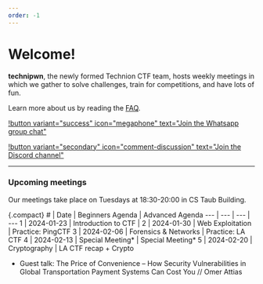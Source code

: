 ```yaml
---
order: -1
---
```


# Welcome!

**technipwn**, the newly formed Technion CTF team, hosts weekly meetings in which we gather to solve challenges, train for competitions, and have lots of fun.

Learn more about us by reading the [FAQ](faq.md).

[!button variant="success" icon="megaphone" text="Join the Whatsapp group chat"](https://chat.whatsapp.com/BC5nhbQhlhv4NoOBVStjET)

[!button variant="secondary" icon="comment-discussion" text="Join the Discord channel"](https://discord.com/invite/DB8GVDv5fU)

---

### Upcoming meetings

Our meetings take place on Tuesdays at 18:30-20:00 in CS Taub Building.

{.compact}
\# | Date   | Beginners Agenda | Advanced Agenda
--- | ---    | --- | ---
1 | 2024-01-23 | Introduction to CTF | 
2 | 2024-01-30 | Web Exploitation | Practice: PingCTF
3 | 2024-02-06 | Forensics & Networks | Practice: LA CTF
4 | 2024-02-13 | Special Meeting* | Special Meeting*
5 | 2024-02-20 | Cryptography | LA CTF recap + Crypto

* Guest talk: The Price of Convenience – How Security Vulnerabilities in Global Transportation Payment Systems Can Cost You // Omer Attias